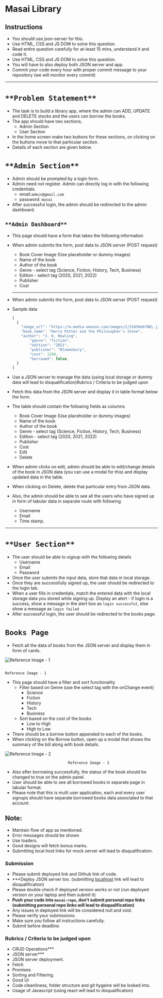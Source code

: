# Masai Library

## Instructions

- You should use json-server for this.
- Use HTML, CSS and JS DOM to solve this question.
- Read entire question carefully for at-least 15 mins, understand it and code it.
- Use HTML, CSS and JS DOM to solve this question.
- You will have to also deploy both JSON server and app.
- Commit your code every hour with proper commit message to your repository (we will monitor every commit)

---

# `**Problem Statement**`

- The task is to build a library app, where the admin can ADD, UPDATE and DELETE stocks and the users can borrow the books.
- The app should have two sections,
    - Admin Section
    - User Section
- In the home screen make two buttons for these sections, on clicking on the buttons move to that particular section.
- Details of each section are given below.

# `**Admin Section**`

- Admin should be prompted by a login form.
- Admin need not register. Admin can directly log in with the following credentials.
    - email:`admin@gmail.com`
    - password: `masai`
- After successful login, the admin should be redirected to the admin dashboard.

## `**Admin Dashboard**`

- This page should have a form that takes the following information
- When admin submits the form, post data to JSON server (POST request)
    - Book Cover Image (Use placeholder or dummy images)
    - Name of the book
    - Author of the book
    - Genre -  select tag (Science, Fiction, History, Tech, Business)
    - Edition -  select tag (2020, 2021, 2022)
    - Publisher
    - Cost
    
    ---
    
- When admin submits the form, post data to JSON server (POST request)
- Sample data
    
    ```jsx
    [
      {
        "image_url": "https://m.media-amazon.com/images/I/5165He67NEL.jpg",
        "book_name": "Harry Potter and the Philosopher's Stone",
        "author": "J. K. Rowling",
    		"genre": "fiction",
    		"edition": "2021",
    		"publisher": "Bloomsbury",
    		"cost": 1299,
    		"borrowed": false,
      }
    ]
    ```
    

- Use a JSON server to manage the data (using local storage or dummy data will lead to disqualification)Rubrics / Criteria to be judged upon
- Fetch this data from the JSON server and display it in table format below the form.
- The table should contain the following fields as columns
    - Book Cover Image (Use placeholder or dummy images)
    - Name of the book
    - Author of the book
    - Genre -  select tag (Science, Fiction, History, Tech, Business)
    - Edition -  select tag (2020, 2021, 2022)
    - Publisher
    - Cost
    - Edit
    - Delete
- When admin clicks on edit, admin should be able to edit/change details of the book in JSON data (you can use a modal for this) and display updated data in the table.
- When clicking on Delete, delete that particular entry from JSON data.
- Also, the admin should be able to see all the users who have signed up in form of tabular data in separate route with following
    - Username
    - Email
    - Time stamp.

---

# `**User Section**`

- The user should be able to signup with the following details
    - Username
    - Email
    - Password
- Once the user submits the input data, store that data in local storage.
- Once they are successfully signed up, the user should be redirected to the login tab.
- When a user fills in credentials, match the entered data with the local storage data you stored while signing up. Display an alert - if login is a success, show a message in the alert box as `login successful`, else show a message as `login failed`
- After successful login, the user should be redirected to the books page.

# **`Books Page`**

- Fetch all the data of books from the JSON server and display them in form of cards.

![                                                                              Reference Image - 1](https://s3-us-west-2.amazonaws.com/secure.notion-static.com/89aba6b1-f43c-413a-8253-c790adae0b6f/Images/img2.png)

                                                                              Reference Image - 1

- This page should have a filter and sort functionality
    - Filter based on Genre (use the select tag with the onChange event)
        - Science
        - Fiction
        - History
        - Tech
        - Business
    - Sort based on the cost of the books
        - Low to High
        - High to Low
- There should be a borrow button appended to each of the books.
- When clicking on the Borrow button, open up a modal that shows the summary of the bill along with book details.

![                                 Reference Image - 2](https://s3-us-west-2.amazonaws.com/secure.notion-static.com/94a9f369-a758-4494-b027-cec53071af51/Images/img2.png)

                                 Reference Image - 2

- Also after borrowing successfully, the status of the book should be changed to true on the admin panel.
- User should be able to see all borrowed books in separate page in tabular format.
- Please note that this is multi user application, each and every user signups should have separate borrowed books data associated to that account.

## Note:

- Maintain flow of app as mentioned.
- Error messages should be shown
- Use loaders.
- Good designs will fetch bonus marks.
- Submitting local host links for mock server will lead to disqualification.

### Submission

- Please submit deployed link and Github link of code.
- ***Deploy JSON server too. (submitting [localhost](http://localhost) link will lead to disqualification)
- Please double check if deployed version works or not (run deployed version on your laptop and then submit it)
- **Push your code into `masai-repo`, don’t submit personal repo links (submitting personal repo links will lead to disqualification)**
- Any issues in deployed link will be considered null and void.
- Please verify your submissions.
- Make sure you follow all instructions carefully.
- Submit before deadline.

### Rubrics / Criteria to be judged upon

- CRUD Operations***
- JSON server***
- JSON server deployment.
- Fetch
- Promises
- Sorting and Filtering.
- Good UI
- Code cleanliness, folder structure and git hygeine will be looked into.
- Usage of Javascript (using react will lead to disqualification)